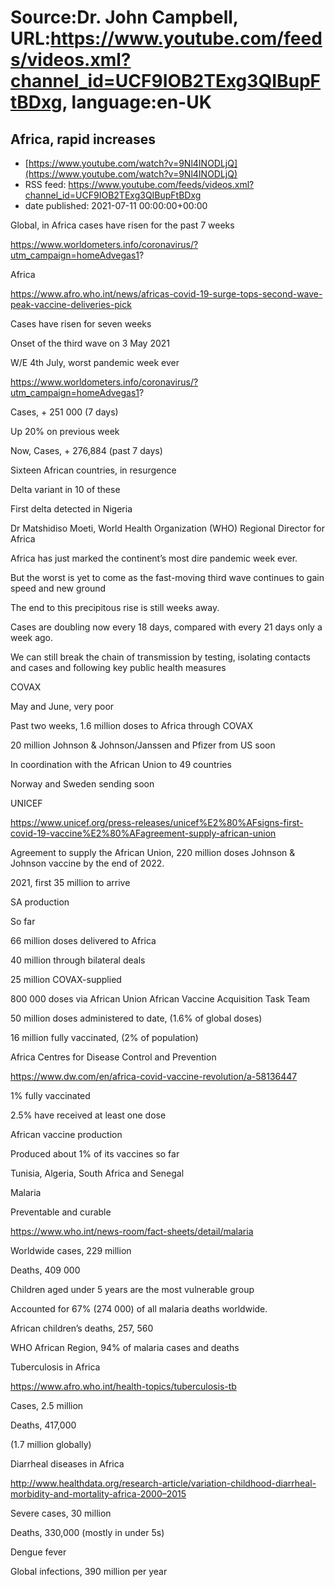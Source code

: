 # Source:Dr. John Campbell, URL:https://www.youtube.com/feeds/videos.xml?channel_id=UCF9IOB2TExg3QIBupFtBDxg, language:en-UK

## Africa, rapid increases
 - [https://www.youtube.com/watch?v=9Nl4INODLjQ](https://www.youtube.com/watch?v=9Nl4INODLjQ)
 - RSS feed: https://www.youtube.com/feeds/videos.xml?channel_id=UCF9IOB2TExg3QIBupFtBDxg
 - date published: 2021-07-11 00:00:00+00:00

Global, in Africa cases have risen for the past 7 weeks

https://www.worldometers.info/coronavirus/?utm_campaign=homeAdvegas1?

Africa

https://www.afro.who.int/news/africas-covid-19-surge-tops-second-wave-peak-vaccine-deliveries-pick

Cases have risen for seven weeks

Onset of the third wave on 3 May 2021

W/E 4th July, worst pandemic week ever

https://www.worldometers.info/coronavirus/?utm_campaign=homeAdvegas1?

Cases, + 251 000 (7 days)

Up 20% on previous week

Now, Cases, + 276,884 (past 7 days)

Sixteen African countries, in resurgence

Delta variant in 10 of these

First delta detected in Nigeria

Dr Matshidiso Moeti, World Health Organization (WHO) Regional Director for Africa

Africa has just marked the continent’s most dire pandemic week ever. 

But the worst is yet to come as the fast-moving third wave continues to gain speed and new ground

The end to this precipitous rise is still weeks away. 

Cases are doubling now every 18 days, compared with every 21 days only a week ago. 

We can still break the chain of transmission by testing, isolating contacts and cases and following key public health measures

COVAX

May and June, very poor

Past two weeks, 1.6 million doses to Africa through COVAX

20 million Johnson & Johnson/Janssen and Pfizer from US soon

In coordination with the African Union to 49 countries

Norway and Sweden sending soon

UNICEF

https://www.unicef.org/press-releases/unicef%E2%80%AFsigns-first-covid-19-vaccine%E2%80%AFagreement-supply-african-union

Agreement to supply the African Union, 220 million doses Johnson & Johnson vaccine by the end of 2022.

2021, first 35 million to arrive

SA production

So far

66 million doses delivered to Africa

40 million through bilateral deals

25 million COVAX-supplied

800 000 doses via African Union African Vaccine Acquisition Task Team

50 million doses administered to date, (1.6% of global doses)

16 million fully vaccinated, (2% of population)

Africa Centres for Disease Control and Prevention

https://www.dw.com/en/africa-covid-vaccine-revolution/a-58136447

1% fully vaccinated

2.5% have received at least one dose

African vaccine production

Produced about 1% of its vaccines so far

Tunisia, Algeria, South Africa and Senegal

Malaria

Preventable and curable

https://www.who.int/news-room/fact-sheets/detail/malaria

Worldwide cases, 229 million

Deaths, 409 000 

Children aged under 5 years are the most vulnerable group

Accounted for 67% (274 000) of all malaria deaths worldwide.

African children’s deaths, 257, 560

WHO African Region, 94% of malaria cases and deaths

Tuberculosis in Africa

https://www.afro.who.int/health-topics/tuberculosis-tb

Cases, 2.5 million

Deaths, 417,000

(1.7 million globally)

Diarrheal diseases in Africa

http://www.healthdata.org/research-article/variation-childhood-diarrheal-morbidity-and-mortality-africa-2000–2015

Severe cases, 30 million

Deaths, 330,000 (mostly in under 5s)

Dengue fever

Global infections, 390 million per year

